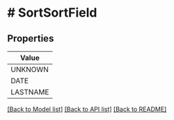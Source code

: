 # # SortSortField


## Properties



| Value |
------------ |
UNKNOWN|&#39;UNKNOWN&#39;
DATE|&#39;DATE&#39;
LASTNAME|&#39;LASTNAME&#39;

[[Back to Model list]](../../README.md#models) [[Back to API list]](../../README.md#endpoints) [[Back to README]](../../README.md)